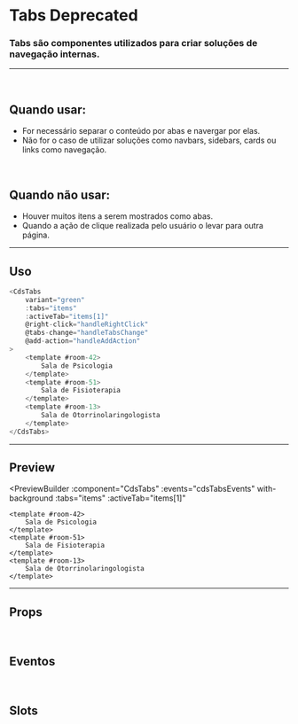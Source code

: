 # Tabs <Badge type="danger">Deprecated</Badge>

### Tabs são componentes utilizados para criar soluções de navegação internas.
---
<br />

## Quando usar:
- For necessário separar o conteúdo por abas e navergar por elas.
- Não for o caso de utilizar soluções como navbars, sidebars, cards ou links como navegação.

<br />

## Quando não usar:
- Houver muitos itens a serem mostrados como abas.
- Quando a ação de clique realizada pelo usuário o levar para outra página.

---

## Uso

```js
<CdsTabs
	variant="green"
	:tabs="items"
	:activeTab="items[1]"
	@right-click="handleRightClick"
	@tabs-change="handleTabsChange"
	@add-action="handleAddAction"
>
	<template #room-42>
		Sala de Psicologia
	</template>
	<template #room-51>
		Sala de Fisioterapia
	</template>
	<template #room-13>
		Sala de Otorrinolaringologista
	</template>
</CdsTabs>
```

---

## Preview

<PreviewBuilder
	:component="CdsTabs"
	:events="cdsTabsEvents"
	with-background
	:tabs="items"
	:activeTab="items[1]"
>
	<template #room-42>
		Sala de Psicologia
	</template>
	<template #room-51>
		Sala de Fisioterapia
	</template>
	<template #room-13>
		Sala de Otorrinolaringologista
	</template>
</PreviewBuilder>

---

## Props

<APITable
	name="Tabs"
	section="props"
/>
<br />

## Eventos

<APITable
	name="Tabs"
	section="events"
/>
<br />

## Slots

<APITable
	name="Tabs"
	section="slots"
/>

<script setup>
import { ref } from 'vue';
import CdsTabs from '@/components/Tabs.vue';

const cdsTabsEvents = [
	'right-click',
	'tabs-change',
	'add-action'
];

const items = ref([
	{
		title: 'Psicologia',
		name: 'room-42',
	},
	{
		title: 'Fisioterapia',
		name: 'room-51',
	},
	{
		title: 'Otorrinolaringologista',
		name: 'room-13',
	},
]);
</script>
